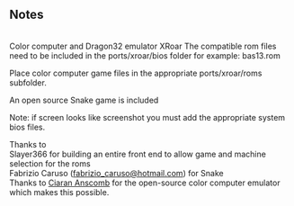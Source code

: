 ## Notes
<br/>
Color computer and Dragon32 emulator XRoar
The compatible rom files need to be included in the ports/xroar/bios folder for example: bas13.rom 

Place color computer game files in the appropriate ports/xroar/roms subfolder.

An open source Snake game is included

Note: if screen looks like screenshot you must add the appropriate system bios files.

Thanks to  
Slayer366 for building an entire front end to allow game and machine selection for the roms  
Fabrizio Caruso (fabrizio_caruso@hotmail.com) for Snake  
Thanks to [Ciaran Anscomb](https://www.6809.org.uk/xroar/) for the open-source color computer emulator which makes this possible.
<br/>